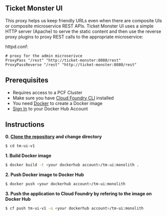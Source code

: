 ## Ticket Monster UI

This proxy helps us keep friendly URLs even when there are composite UIs or composite microservice REST APIs.
Ticket Monster UI uses a simple HTTP server (Apache) to serve the static content and then use the reverse proxy plugins to proxy REST calls to the appropriate microservice:

httpd.conf:
```
# proxy for the admin microserivce
ProxyPass "/rest" "http://ticket-monster:8080/rest"
ProxyPassReverse "/rest" "http://ticket-monster:8080/rest"
```

## Prerequisites

* Requires access to a PCF Cluster
* Make sure you have [Cloud Foundry CLI](https://docs.cloudfoundry.org/cf-cli/install-go-cli.html) installed 
* You need [Docker](https://www.docker.com/community-edition) to create a Docker image 
* [Sign In](https://hub.docker.com/) to your Docker Hub Account

## Instructions

**0. [Clone the repository](https://github.com/johannes-b/monolith#instructions) and change directory**
```sh
$ cd tm-ui-v1
```

**1. Build Docker image**
```sh
$ docker build -t <your dockerhub account>/tm-ui:monolith .
```

**2. Push Docker image to Docker Hub**
```sh
$ docker push <your dockerhub account>/tm-ui:monolith
```

**3.  Push the application to Cloud Foundry by refering to the image on Docker Hub**
```sh
$ cf push tm-ui-v1 -o <your dockerhub account>/tm-ui:monolith
```